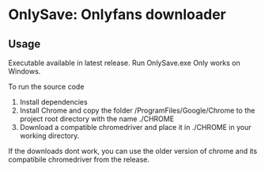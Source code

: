# OnlySave: Onlyfans downloader

## Usage

Executable available in latest release. Run OnlySave.exe
Only works on Windows. 

To run the source code

1. Install dependencies
2. Install Chrome and copy the folder /ProgramFiles/Google/Chrome to the project root directory with the name ./CHROME 
3. Download a compatible chromedriver and place it in ./CHROME in your working directory. 

If the downloads dont work, you can use the older version of chrome and its compatibile chromedriver from the release.
